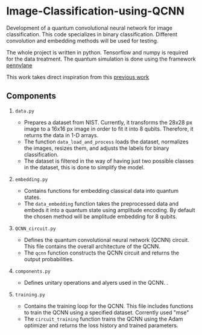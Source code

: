 # Image-Classification-using-QCNN
Development of a quantum convolutional neural network for image classification. This code specializes in binary classification. Different convolution and embedding methods will be used for testing.  

The whole project is written in python. Tensorflow and numpy is required for the data treatment. The quantum simulation is done using the framework [pennylane](https://pennylane.ai/)

This work takes direct inspiration from this [previous work](https://arxiv.org/abs/2108.00661)

## Components
1. `data.py` 
   - Prepares a dataset from NIST. Currently, it transforms the 28x28 px image to a 16x16 px image in order to fit it into 8 qubits. Therefore, it returns the data in 1-D arrays.
   - The function `data_load_and_process` loads the dataset, normalizes the images, resizes them, and adjusts the labels for binary classification.
   - The dataset is filtered in the way of having just two possible classes in the dataset, this is done to simplify the model.

2. `embedding.py`
   - Contains functions for embedding classical data into quantum states.
   - The `data_embedding` function takes the preprocessed data and embeds it into a quantum state using amplitude encoding. By default the chosen method will be amplitude embedding for 8 qubits.

3. `QCNN_circuit.py`
   - Defines the quantum convolutional neural network (QCNN) circuit. This file contains the overall architecture of the QCNN.
   - The `qcnn` function constructs the QCNN circuit and returns the output probabilities.

5. `components.py`
   - Defines  unitary operations and alyers used in the QCNN. .

6. `training.py`
   - Contains the training loop for the QCNN. This file includes functions to train the QCNN using a specified dataset. Corrently used "mse"
   - The `circuit_training` function trains the QCNN using the Adam optimizer and returns the loss history and trained parameters.
